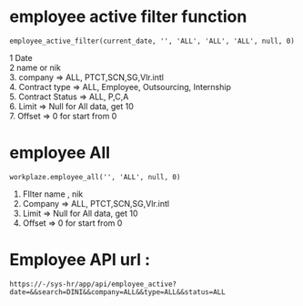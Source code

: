 # employee active filter function 

```
employee_active_filter(current_date, '', 'ALL', 'ALL', 'ALL', null, 0)
```
1  Date <br>
2 name or nik <br>
3. company => ALL, PTCT,SCN,SG,Vlr.intl <br>
4. Contract type => ALL, Employee, Outsourcing, Internship <br>
5. Contract Status => ALL, P,C,A <br>
6. Limit => Null for All data, get 10 <br>
7. Offset => 0 for start from 0 

# employee All

```
workplaze.employee_all('', 'ALL', null, 0)
```
1. FIlter name , nik
2. Company => ALL, PTCT,SCN,SG,Vlr.intl <br>
3. Limit => Null for All data, get 10 <br>
4. Offset => 0 for start from 0

# Employee API url : 
```
https://-/sys-hr/app/api/employee_active?date=&&search=DINI&&company=ALL&&type=ALL&&status=ALL
```
